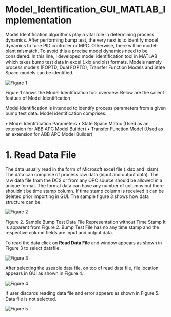 # Model_Identification_GUI_MATLAB_Implementation
Model Identification algorithms play a vital role in determining process dynamics. After performing bump test, the very next is to identify model dynamics to tune PID controller or MPC. Otherwise, there will be model-plant mismatch. To avoid this a precise model dynamics need to be considered. In this line, I developed model identification tool in MATLAB which takes bump test data in excel (.xlx and xls) formats. Models namely process models (FOPTD, Dual FOPTD), Transfer Function Models and State Space models can be identified.

![Figure 1](https://user-images.githubusercontent.com/36400481/116960497-2afe3a80-acbe-11eb-933b-1989cca14bb6.png)

Figure 1 shows the Model Identification tool overview. Below are the sailent featues of Model Identification

Model identification is intended to identify process parameters from a given bump test data. Model identification comprises:

• Model Identification Parameters
• State Space Matrix (Used as an extension for ABB APC Model Builder)
• Transfer Function Model (Used as an extension for ABB APC Model Builder)

# 1. Read Data File
The data usually read in the form of Microsoft excel file (.xlsx and .xlsm). The data can comprise of process raw data (input and output data). The raw data file from the DCS or from any OPC source should be allowed in a unique format. The format data can have any number of columns but there shouldn’t be time stamp column. If time stamp column is received it can be deleted prior importing in GUI. The sample figure 3 shows how data structure can be.

![Figure 2](https://user-images.githubusercontent.com/36400481/116960882-56355980-acbf-11eb-949e-339686d1f20c.png)

Figure 2. Sample Bump Test Data File Representation without Time Stamp
It is apparent from Figure 2. Bump Test File has no any time stamp and the respective column fields are input and output data.

To read the data click on **Read Data File** and window appears as shown in Figure 3 to select datafile.

![Figure 3](https://user-images.githubusercontent.com/36400481/116962037-8f22fd80-acc2-11eb-8e15-09612a2da424.png)

After selecting the useable data file, on top of read data file, file location appears in GUI as shown in Figure 4.

![Figure 4](https://user-images.githubusercontent.com/36400481/116962081-ab269f00-acc2-11eb-991c-934e7b1ad935.png)

If user discards reading data file and error appears as shown in Figure 5. Data file is not selected.

![Figure 5](https://user-images.githubusercontent.com/36400481/116962108-c4c7e680-acc2-11eb-8772-5f2b41982cf4.png)



